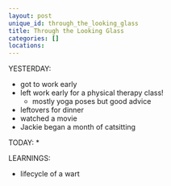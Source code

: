 ```yaml
---
layout: post
unique_id: through_the_looking_glass
title: Through the Looking Glass
categories: []
locations: 
---
```


YESTERDAY:
* got to work early
* left work early for a physical therapy class!
  * mostly yoga poses but good advice
* leftovers for dinner
* watched a movie
* Jackie began a month of catsitting

TODAY:
* 

LEARNINGS:
* lifecycle of a wart
